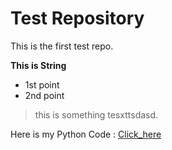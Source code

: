 # Test Repository

This is the first test repo.

**This is String**

* 1st point
* 2nd point

> this is something tesxttsdasd.

Here is my Python Code : [Click_here](/testcode/test.py)
